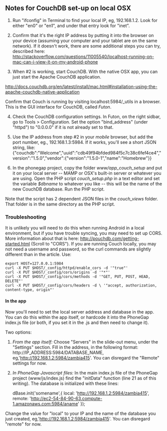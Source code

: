 ## Notes for CouchDB set-up on local OSX 

1. Run "ifconfig" in Terminal to find your local IP, eg, 192.168.1.2. Look for either "en0" or "en1", and under that entry look for "inet".

2. Confirm that it's the right IP address by putting it into the browser on your device (assuming your computer and your tablet are on the same network). If it doesn't work, there are some additional steps you can try, described here: http://stackoverflow.com/questions/11005540/localhost-running-on-mac-can-i-view-it-on-my-android-phone

3. When #2 is working, start CouchDB. With the native OSX app, you can just start the Apache CouchDB application. 

http://docs.couchdb.org/en/latest/install/mac.html#installation-using-the-apache-couchdb-native-application 

Confirm that Couch is running by visiting localhost:5984/_utils in a browser. This is the GUI interface for CouchDB, called *Futon*.
	
4. Check the CouchDB configuration settings. In Futon, on the right sidbar, go to Tools > Configuration. Set the option "bind_address" (under "httpd") to "0.0.0.0" if it is not already set to that.

5. Use the IP address from step #2 in your *mobile* browser, but add the port number, eg., 192.168.1.3:5984. If it works, you'll see a short JSON string, like:
	{"couchdb":"Welcome","uuid":"cdb49f94bfded984f5c7c38c6fef4ce4","version":"1.5.0","vendor":{"version":"1.5.0-1","name":"Homebrew"}}

6. In the phonegap project, copy the folder *www/app_couch_setup* and put it on your local server -- MAMP or OSX's built-in server or whatever you are using. Open the PHP script *couch_setup.php* in a text editor and set the variable *$dbname* to whatever you like -- this will be the name of the new CouchDB database. Run the PHP script. 

Note that the script has 2 dependent JSON files in the *couch_views* folder. That folder is in the same directory as the PHP script.


### Troubleshooting
It is unlikely you will need to do this when running Android in a local environment, but if you have trouble syncing, you may need to set up CORS. More information about that is here: http://pouchdb.com/getting-started.html (Scroll to "CORS"). If you are running Couch locally, you may not need a username and password, so the curl commands are slightly different than in the article. Use:

	export HOST=127.0.0.1:5984
	curl -X PUT $HOST/_config/httpd/enable_cors -d '"true"'
	curl -X PUT $HOST/_config/cors/origins -d '"*"'
	curl -X PUT $HOST/_config/cors/methods -d '"GET, PUT, POST, HEAD, DELETE"'
	curl -X PUT $HOST/_config/cors/headers -d \ '"accept, authorization, content-type, origin"'

#### In the app
Now you'll need to set the local server address and database in the app. You can do this within the app itself, or hardcode it into the PhoneGap index.js file (or both, if you set it in the .js and then need to change it).

Two options:
1. *From the app itself:* Choose "Servers" in the slide-out menu, under the "Settings" section. Fill in the address, in the following format: http://IP_ADDRESS:5984/DATABASE_NAME, eg,'http://192.168.1.2:5984/zambia415'. You can disregard the "Remote" settings for now.

2. *In PhoneGap Javascript files:* In the main index.js file of the PhoneGap project (www/js/index.js) find the "initData" function (line 21 as of this writing). The database is initialized with these lines:

	dBase.init('somename',{
		local: 'http://192.168.1.2:5984/zambia415',
		remote: 'http://ec2-54-84-90-63.compute-1.amazonaws.com:5984/aname'
	});

Change the value for "local" to your IP and the name of the database you just created, eg,'http://192.168.1.2:5984/zambia415'. You can disregard "remote" for now.

